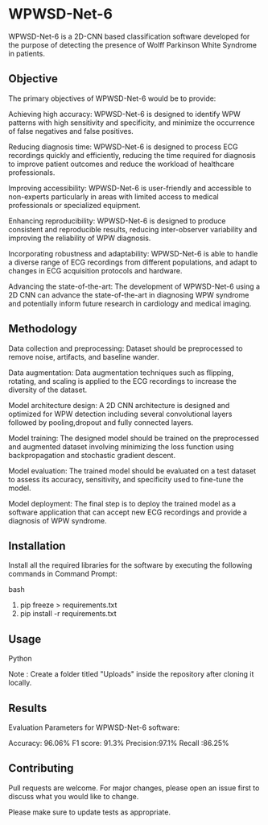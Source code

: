 # WPWSD-Net-6

WPWSD-Net-6 is a 2D-CNN based classification software developed for the purpose of detecting the presence of Wolff Parkinson White Syndrome in patients.

## Objective

The primary objectives of WPWSD-Net-6 would be to provide: 

Achieving high accuracy: WPWSD-Net-6 is designed to identify WPW patterns with high sensitivity and specificity, and minimize the occurrence of false negatives and false positives.

Reducing diagnosis time: WPWSD-Net-6 is designed to process ECG recordings quickly and efficiently, reducing the time required for diagnosis to improve patient outcomes and reduce the workload of healthcare professionals.

Improving accessibility: WPWSD-Net-6 is user-friendly and accessible to non-experts  particularly in areas with limited access to medical professionals or specialized equipment.

Enhancing reproducibility: WPWSD-Net-6 is designed to produce consistent and reproducible results, reducing inter-observer variability and improving the reliability of WPW diagnosis.

Incorporating robustness and adaptability: WPWSD-Net-6 is able to handle a diverse range of ECG recordings from different populations, and adapt to changes in ECG acquisition protocols and hardware. 

Advancing the state-of-the-art: The development of WPWSD-Net-6 using a 2D CNN can advance the state-of-the-art in diagnosing WPW syndrome and potentially inform future research in cardiology and medical imaging.

## Methodology

Data collection and preprocessing: Dataset should be preprocessed to remove noise, artifacts, and baseline wander.

Data augmentation: Data augmentation techniques such as flipping, rotating, and scaling is applied to the ECG recordings to increase the diversity of the dataset.

Model architecture design: A 2D CNN architecture is designed and optimized for WPW detection including several convolutional layers followed by pooling,dropout and fully connected layers.

Model training: The designed model should be trained on the preprocessed and augmented dataset involving minimizing the loss function using backpropagation and stochastic gradient descent.

Model evaluation: The trained model should be evaluated on a test dataset to assess its accuracy, sensitivity, and specificity used to fine-tune the model.

Model deployment: The final step is to deploy the trained model as a software application that can accept new ECG recordings and provide a diagnosis of WPW syndrome.

## Installation

Install all the required libraries for the software by executing the following commands in Command Prompt: 

bash
1. pip freeze > requirements.txt
2. pip install -r requirements.txt


## Usage

Python

Note : Create a folder titled "Uploads" inside the repository after cloning it locally.

## Results
Evaluation Parameters for WPWSD-Net-6 software:

Accuracy: 96.06%
F1 score: 91.3%
Precision:97.1%
Recall :86.25%



## Contributing

Pull requests are welcome. For major changes, please open an issue first
to discuss what you would like to change.

Please make sure to update tests as appropriate.
